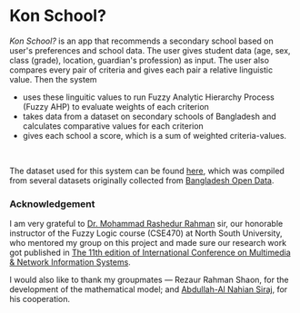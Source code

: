 # Kon School?
*Kon School?* is an app that recommends a secondary school based on user's preferences and school data. The user gives student data (age, sex, class (grade), location, guardian's profession) as input. The user also compares every pair of criteria and gives each pair a relative linguistic value. Then the system
- uses these linguitic values to run Fuzzy Analytic Hierarchy Process (Fuzzy AHP) to evaluate weights of each criterion
- takes data from a dataset on secondary schools of Bangladesh and calculates comparative values for each criterion
- gives each school a score, which is a sum of weighted criteria-values.
<br/>


The dataset used for this system can be found [here](https://drive.google.com/open?id=1kfjd-PY8-tFrlbs-MxovRzLC5Qxcvzv5), which was compiled from several datasets originally collected from [Bangladesh Open Data](http://data.gov.bd/dataset).

### Acknowledgement
I am very grateful to [Dr. Mohammad Rashedur Rahman](http://ece.northsouth.edu/people/rashedur-rahman/) sir, our honorable instructor of the Fuzzy Logic course (CSE470) at North South University, who mentored my group on this project and made sure our research work got published in [The 11th edition of International Conference 
on Multimedia & Network Information Systems](https://missi.pwr.edu.pl/2018/).<p>I would also like to thank my groupmates — Rezaur Rahman Shaon, for the development of the mathematical model; and [Abdullah-Al Nahian Siraj](https://github.com/Nahian-Siraj), for his cooperation.</p>
